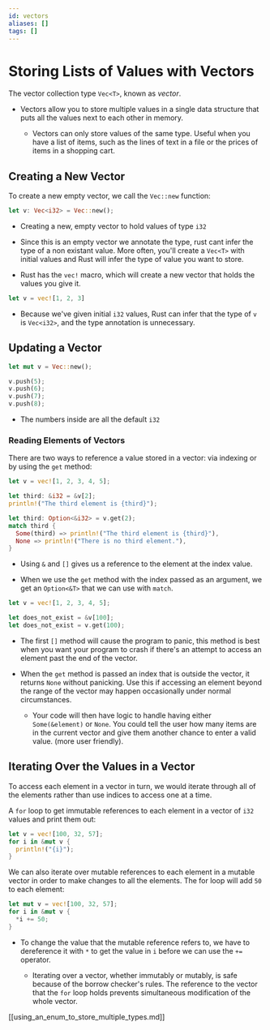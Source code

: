 ```yaml
---
id: vectors
aliases: []
tags: []
---
```


# Storing Lists of Values with Vectors

The vector collection type `Vec<T>`, known as _vector_.

- Vectors allow you to store multiple values in a single data structure that
  puts all the values next to each other in memory.

    - Vectors can only store values of the same type. Useful when you have a list
      of items, such as the lines of text in a file or the prices of items in a
      shopping cart.

## Creating a New Vector

To create a new empty vector, we call the `Vec::new` function:

```rust
let v: Vec<i32> = Vec::new();
```

- Creating a new, empty vector to hold values of type `i32`

- Since this is an empty vector we annotate the type, rust cant infer the type
  of a non existant value. More often, you'll create a `Vec<T>` with initial
  values and Rust will infer the type of value you want to store.

- Rust has the `vec!` macro, which will create a new vector that holds the
  values you give it.

```rust
let v = vec![1, 2, 3]
```

- Because we've given initial `i32` values, Rust can infer that the type of `v`
  is `Vec<i32>`, and the type annotation is unnecessary.

## Updating a Vector

```rust
let mut v = Vec::new();

v.push(5);
v.push(6);
v.push(7);
v.push(8);
```

- The numbers inside are all the default `i32`

### Reading Elements of Vectors

There are two ways to reference a value stored in a vector: via indexing or by
using the `get` method:

```rust
let v = vec![1, 2, 3, 4, 5];

let third: &i32 = &v[2];
println!("The third element is {third}");

let third: Option<&i32> = v.get(2);
match third {
  Some(third) => println!("The third element is {third}"),
  None => println!("There is no third element."),
}
```

- Using `&` and `[]` gives us a reference to the element at the index value.

- When we use the `get` method with the index passed as an argument, we get an
  `Option<&T>` that we can use with `match`.

```rust
let v = vec![1, 2, 3, 4, 5];

let does_not_exist = &v[100];
let does_not_exist = v.get(100);
```

- The first `[]` method will cause the program to panic, this method is best
  when you want your program to crash if there's an attempt to access an element
  past the end of the vector.

- When the `get` method is passed an index that is outside the vector, it
  returns `None` without panicking. Use this if accessing an element beyond the
  range of the vector may happen occasionally under normal circumstances.

    - Your code will then have logic to handle having either `Some(&element)` or
      `None`. You could tell the user how many items are in the current vector and
      give them another chance to enter a valid value. (more user friendly).

## Iterating Over the Values in a Vector

To access each element in a vector in turn, we would iterate through all of the
elements rather than use indices to access one at a time.

A `for` loop to get immutable references to each element in a vector of `i32`
values and print them out:

```rust
let v = vec![100, 32, 57];
for i in &mut v {
  println!("{i}");
}
```

We can also iterate over mutable references to each element in a mutable vector
in order to make changes to all the elements. The for loop will add `50` to each
element:

```rust
let mut v = vec![100, 32, 57];
for i in &mut v {
  *i += 50;
}
```

- To change the value that the mutable reference refers to, we have to
  dereference it with `*` to get the value in `i` before we can use the `+=`
  operator.

    - Iterating over a vector, whether immutably or mutably, is safe because of
      the borrow checker's rules. The reference to the vector that the `for` loop
      holds prevents simultaneous modification of the whole vector.

[[using_an_enum_to_store_multiple_types.md]]
